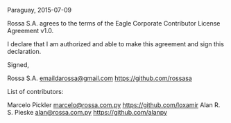 Paraguay, 2015-07-09

Rossa S.A. agrees to the terms of the Eagle Corporate Contributor License Agreement v1.0.

I declare that I am authorized and able to make this agreement and sign this declaration.

Signed,

Rossa S.A. emaildarossa@gmail.com https://github.com/rossasa

List of contributors:

Marcelo Pickler marcelo@rossa.com.py https://github.com/loxamir
Alan R. S. Pieske alan@rossa.com.py https://github.com/alanpy
